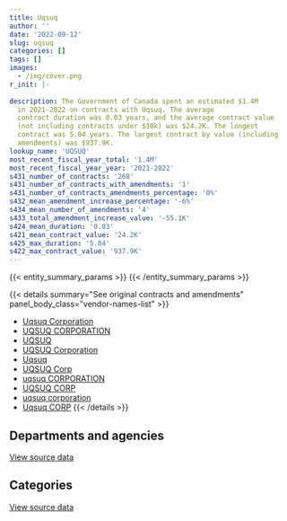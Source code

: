 ```yaml
---
title: Uqsuq
author: ''
date: '2022-09-12'
slug: uqsuq
categories: []
tags: []
images:
  - /img/cover.png
r_init: |-
  
description: The Government of Canada spent an estimated $1.4M
  in 2021-2022 on contracts with Uqsuq. The average
  contract duration was 0.03 years, and the average contract value
  (not including contracts under $10k) was $24.2K. The longest
  contract was 5.04 years. The largest contract by value (including
  amendments) was $937.9K.
lookup_name: 'UQSUQ'
most_recent_fiscal_year_total: '1.4M'
most_recent_fiscal_year_year: '2021-2022'
s431_number_of_contracts: '268'
s431_number_of_contracts_with_amendments: '1'
s431_number_of_contracts_amendments_percentage: '0%'
s432_mean_amendment_increase_percentage: '-6%'
s434_mean_number_of_amendments: '4'
s433_total_amendment_increase_value: '-55.1K'
s424_mean_duration: '0.03'
s421_mean_contract_value: '24.2K'
s425_max_duration: '5.04'
s422_max_contract_value: '937.9K'
---
```


<script src="/rmarkdown-libs/htmlwidgets/htmlwidgets.js"></script>
<link href="/rmarkdown-libs/datatables-css/datatables-crosstalk.css" rel="stylesheet" />
<script src="/rmarkdown-libs/datatables-binding/datatables.js"></script>
<script src="/rmarkdown-libs/jquery/jquery-3.6.0.min.js"></script>
<link href="/rmarkdown-libs/dt-core-bootstrap/css/dataTables.bootstrap.min.css" rel="stylesheet" />
<link href="/rmarkdown-libs/dt-core-bootstrap/css/dataTables.bootstrap.extra.css" rel="stylesheet" />
<script src="/rmarkdown-libs/dt-core-bootstrap/js/jquery.dataTables.min.js"></script>
<script src="/rmarkdown-libs/dt-core-bootstrap/js/dataTables.bootstrap.min.js"></script>
<link href="/rmarkdown-libs/crosstalk/css/crosstalk.min.css" rel="stylesheet" />
<script src="/rmarkdown-libs/crosstalk/js/crosstalk.min.js"></script>
<script src="/rmarkdown-libs/htmlwidgets/htmlwidgets.js"></script>
<link href="/rmarkdown-libs/datatables-css/datatables-crosstalk.css" rel="stylesheet" />
<script src="/rmarkdown-libs/datatables-binding/datatables.js"></script>
<script src="/rmarkdown-libs/jquery/jquery-3.6.0.min.js"></script>
<link href="/rmarkdown-libs/dt-core-bootstrap/css/dataTables.bootstrap.min.css" rel="stylesheet" />
<link href="/rmarkdown-libs/dt-core-bootstrap/css/dataTables.bootstrap.extra.css" rel="stylesheet" />
<script src="/rmarkdown-libs/dt-core-bootstrap/js/jquery.dataTables.min.js"></script>
<script src="/rmarkdown-libs/dt-core-bootstrap/js/dataTables.bootstrap.min.js"></script>
<link href="/rmarkdown-libs/crosstalk/css/crosstalk.min.css" rel="stylesheet" />
<script src="/rmarkdown-libs/crosstalk/js/crosstalk.min.js"></script>

{{< entity_summary_params >}}
{{< /entity_summary_params >}}

{{< details summary="See original contracts and amendments" panel_body_class="vendor-names-list" >}}
- [Uqsuq Corporation](https://search.open.canada.ca/en/ct/?sort=contract_value_f%20desc&page=1&search_text=%22Uqsuq%20Corporation%22)
- [UQSUQ CORPORATION](https://search.open.canada.ca/en/ct/?sort=contract_value_f%20desc&page=1&search_text=%22UQSUQ%20CORPORATION%22)
- [UQSUQ](https://search.open.canada.ca/en/ct/?sort=contract_value_f%20desc&page=1&search_text=%22UQSUQ%22)
- [UQSUQ Corporation](https://search.open.canada.ca/en/ct/?sort=contract_value_f%20desc&page=1&search_text=%22UQSUQ%20Corporation%22)
- [Uqsuq](https://search.open.canada.ca/en/ct/?sort=contract_value_f%20desc&page=1&search_text=%22Uqsuq%22)
- [UQSUQ Corp](https://search.open.canada.ca/en/ct/?sort=contract_value_f%20desc&page=1&search_text=%22UQSUQ%20Corp%22)
- [uqsuq CORPORATION](https://search.open.canada.ca/en/ct/?sort=contract_value_f%20desc&page=1&search_text=%22uqsuq%20CORPORATION%22)
- [UQSUQ CORP](https://search.open.canada.ca/en/ct/?sort=contract_value_f%20desc&page=1&search_text=%22UQSUQ%20CORP%22)
- [uqsuq corporation](https://search.open.canada.ca/en/ct/?sort=contract_value_f%20desc&page=1&search_text=%22uqsuq%20corporation%22)
- [Uqsuq CORP](https://search.open.canada.ca/en/ct/?sort=contract_value_f%20desc&page=1&search_text=%22Uqsuq%20CORP%22)
{{< /details >}}

## Departments and agencies

<div id="htmlwidget-1" style="width:100%;height:auto;" class="datatables html-widget"></div>
<script type="application/json" data-for="htmlwidget-1">{"x":{"style":"bootstrap","filter":"none","vertical":false,"data":[["<a href=\"/departments/dnd-mdn/\">National Defence<\/a>","<a href=\"/departments/rcmp-grc/\">Royal Canadian Mounted Police<\/a>"],[2604578.28,388900.74],[1655173.52,389966.22],[3135531.9,253990.18],[1206470.36,186257.31]],"container":"<table class=\"table table-striped table-hover row-border order-column display\">\n  <thead>\n    <tr>\n      <th>Department<\/th>\n      <th>2018-2019<\/th>\n      <th>2019-2020<\/th>\n      <th>2020-2021<\/th>\n      <th>2021-2022<\/th>\n    <\/tr>\n  <\/thead>\n<\/table>","options":{"order":[[4,"desc"]],"pageLength":10,"autoWidth":true,"columnDefs":[{"targets":1,"render":"function(data, type, row, meta) {\n    return type !== 'display' ? data : DTWidget.formatCurrency(data, \"$\", 2, 3, \",\", \".\", true, null);\n  }"},{"targets":2,"render":"function(data, type, row, meta) {\n    return type !== 'display' ? data : DTWidget.formatCurrency(data, \"$\", 2, 3, \",\", \".\", true, null);\n  }"},{"targets":3,"render":"function(data, type, row, meta) {\n    return type !== 'display' ? data : DTWidget.formatCurrency(data, \"$\", 2, 3, \",\", \".\", true, null);\n  }"},{"targets":4,"render":"function(data, type, row, meta) {\n    return type !== 'display' ? data : DTWidget.formatCurrency(data, \"$\", 2, 3, \",\", \".\", true, null);\n  }"},{"width":"16%","targets":[1,2,3,4]},{"className":"dt-right","targets":[1,2,3,4]}],"orderClasses":false}},"evals":["options.columnDefs.0.render","options.columnDefs.1.render","options.columnDefs.2.render","options.columnDefs.3.render"],"jsHooks":[]}</script>
<p class="text-right">
<a href="https://github.com/GoC-Spending/contracts-data/tree/main/data/out/vendors/uqsuq/summary_by_fiscal_year_by_department.csv" class="source-data-link btn btn-link">View source data</a>
</p>

## Categories

<div id="htmlwidget-2" style="width:100%;height:auto;" class="datatables html-widget"></div>
<script type="application/json" data-for="htmlwidget-2">{"x":{"style":"bootstrap","filter":"none","vertical":false,"data":[["<a href=\"/categories/facilities_and_construction/\">Facilities and construction<\/a>","<a href=\"/categories/defence/\">Defence<\/a>","<a href=\"/categories/transportation_and_logistics/\">Transportation and logistics<\/a>","<a href=\"/categories/industrial_products_and_services/\">Industrial products and services<\/a>"],[186257.31,2604578.28,202643.44,null],[186767.6,1623095.7,203198.62,32077.82],[186257.31,3135531.9,67732.88,null],[186257.31,1206470.36,null,null]],"container":"<table class=\"table table-striped table-hover row-border order-column display\">\n  <thead>\n    <tr>\n      <th>Category<\/th>\n      <th>2018-2019<\/th>\n      <th>2019-2020<\/th>\n      <th>2020-2021<\/th>\n      <th>2021-2022<\/th>\n    <\/tr>\n  <\/thead>\n<\/table>","options":{"order":[[4,"desc"]],"dom":"t","pageLength":30,"autoWidth":true,"columnDefs":[{"targets":1,"render":"function(data, type, row, meta) {\n    return type !== 'display' ? data : DTWidget.formatCurrency(data, \"$\", 2, 3, \",\", \".\", true, null);\n  }"},{"targets":2,"render":"function(data, type, row, meta) {\n    return type !== 'display' ? data : DTWidget.formatCurrency(data, \"$\", 2, 3, \",\", \".\", true, null);\n  }"},{"targets":3,"render":"function(data, type, row, meta) {\n    return type !== 'display' ? data : DTWidget.formatCurrency(data, \"$\", 2, 3, \",\", \".\", true, null);\n  }"},{"targets":4,"render":"function(data, type, row, meta) {\n    return type !== 'display' ? data : DTWidget.formatCurrency(data, \"$\", 2, 3, \",\", \".\", true, null);\n  }"},{"width":"16%","targets":[1,2,3,4]},{"className":"dt-right","targets":[1,2,3,4]}],"orderClasses":false,"lengthMenu":[10,25,30,50,100]}},"evals":["options.columnDefs.0.render","options.columnDefs.1.render","options.columnDefs.2.render","options.columnDefs.3.render"],"jsHooks":[]}</script>
<p class="text-right">
<a href="https://github.com/GoC-Spending/contracts-data/tree/main/data/out/vendors/uqsuq/summary_by_fiscal_year_by_category.csv" class="source-data-link btn btn-link">View source data</a>
</p>
